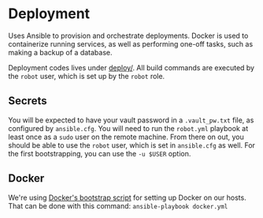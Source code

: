 # Deployment
Uses Ansible to provision and orchestrate deployments. Docker is used to
containerize running services, as well as performing one-off tasks, such
as making a backup of a database.

Deployment codes lives under [deploy/](deploy/). All build commands are
executed by the `robot` user, which is set up by the `robot` role.

## Secrets
You will be expected to have your vault password in a `.vault_pw.txt` file, as
configured by `ansible.cfg`.
You will need to run the `robot.yml` playbook at least once as a `sudo` user on the
remote machine. From there on out, you should be able to use the `robot` user,
which is set in `ansible.cfg` as well. For the first bootstrapping, you can use
the `-u $USER` option.

## Docker
We're using [Docker's bootstrap script](https://get.docker.io/) for setting
up Docker on our hosts. That can be done with this command:
    `ansible-playbook docker.yml`
